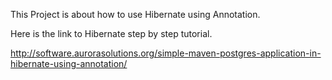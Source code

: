 
This Project is about how to use Hibernate using Annotation.


Here is the link to Hibernate step by step tutorial.

http://software.aurorasolutions.org/simple-maven-postgres-application-in-hibernate-using-annotation/

